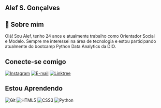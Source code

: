 ## Alef S. Gonçalves

## 🚀 Sobre mim

Olá! Sou Alef, tenho 24 anos e atualmente trabalho como Orientador Social e Modelo. Sempre me interessei na área de tecnologia e estou participando atualmente do bootcamp Python Data Analytics da DIO.

## Conecte-se comigo
[![Instagram](https://img.shields.io/badge/-Instagram-%23E4405F?style=for-the-badge&logo=instagram&logoColor=white)](https://www.instagram.com/mralef990)
[![E-mail](https://img.shields.io/badge/-Email-000?style=for-the-badge&logo=microsoft-outlook&logoColor=007BFF)](mailto:alef990@duck.com)
[![Linktree](https://img.shields.io/badge/linktree-39E09B?style=for-the-badge&logo=linktree&logoColor=white)](https://linktree.com/alef990)

## Estou Aprendendo
![Git](https://img.shields.io/badge/GIT-E44C30?style=for-the-badge&logo=git&logoColor=white) 
![HTML5](https://img.shields.io/badge/HTML5-E34F26?style=for-the-badge&logo=html5&logoColor=white)
![CSS3](https://img.shields.io/badge/CSS3-1572B6?style=for-the-badge&logo=css3&logoColor=white)
![Python](https://img.shields.io/badge/python-3670A0?style=for-the-badge&logo=python&logoColor=ffdd54)

